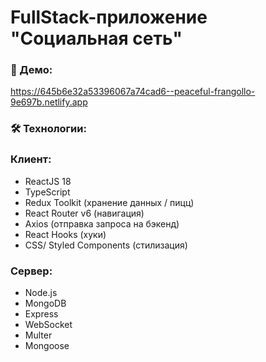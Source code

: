 # FullStack-приложение "Социальная сеть"

### 👀 Демо:
https://645b6e32a53396067a74cad6--peaceful-frangollo-9e697b.netlify.app

### 🛠 Технологии:
### Клиент:
- ReactJS 18
- TypeScript
- Redux Toolkit (хранение данных / пицц)
- React Router v6 (навигация)
- Axios (отправка запроса на бэкенд)
- React Hooks (хуки)
- CSS/ Styled Components (стилизация)

### Сервер:
- Node.js
- MongoDB
- Express
- WebSocket
- Multer
- Mongoose
